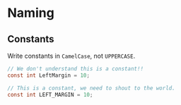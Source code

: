 # Naming

## Constants

Write constants in `CamelCase`, not `UPPERCASE`.

```csharp
// We don't understand this is a constant!!
const int LeftMargin = 10;

// This is a constant, we need to shout to the world.
const int LEFT_MARGIN = 10;
```
